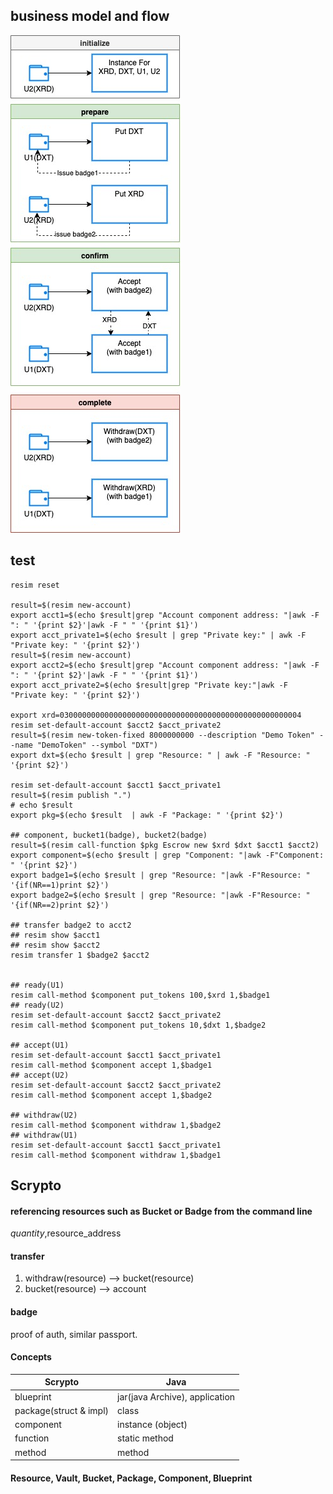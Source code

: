 ## business model and flow
![flow](res/scrypto_example_escrow.jpg)


## test

``` shell
resim reset

result=$(resim new-account)
export acct1=$(echo $result|grep "Account component address: "|awk -F ": " '{print $2}'|awk -F " " '{print $1}')
export acct_private1=$(echo $result | grep "Private key:" | awk -F "Private key: " '{print $2}')
result=$(resim new-account)
export acct2=$(echo $result|grep "Account component address: "|awk -F ": " '{print $2}'|awk -F " " '{print $1}')
export acct_private2=$(echo $result|grep "Private key:"|awk -F "Private key: " '{print $2}')

export xrd=030000000000000000000000000000000000000000000000000004
resim set-default-account $acct2 $acct_private2
result=$(resim new-token-fixed 8000000000 --description "Demo Token" --name "DemoToken" --symbol "DXT")
export dxt=$(echo $result | grep "Resource: " | awk -F "Resource: " '{print $2}')

resim set-default-account $acct1 $acct_private1
result=$(resim publish ".")
# echo $result
export pkg=$(echo $result  | awk -F "Package: " '{print $2}')

## component, bucket1(badge), bucket2(badge)
result=$(resim call-function $pkg Escrow new $xrd $dxt $acct1 $acct2)
export component=$(echo $result | grep "Component: "|awk -F"Component: " '{print $2}')
export badge1=$(echo $result | grep "Resource: "|awk -F"Resource: " '{if(NR==1)print $2}')
export badge2=$(echo $result | grep "Resource: "|awk -F"Resource: " '{if(NR==2)print $2}')

## transfer badge2 to acct2
## resim show $acct1
## resim show $acct2
resim transfer 1 $badge2 $acct2


## ready(U1)
resim call-method $component put_tokens 100,$xrd 1,$badge1
## ready(U2)
resim set-default-account $acct2 $acct_private2
resim call-method $component put_tokens 10,$dxt 1,$badge2

## accept(U1)
resim set-default-account $acct1 $acct_private1
resim call-method $component accept 1,$badge1
## accept(U2)
resim set-default-account $acct2 $acct_private2
resim call-method $component accept 1,$badge2

## withdraw(U2)
resim call-method $component withdraw 1,$badge2
## withdraw(U1)
resim set-default-account $acct1 $acct_private1
resim call-method $component withdraw 1,$badge1

```

## Scrypto 

#### referencing resources such as Bucket or Badge from the command line
$quantity,$resource_address

#### transfer
1. withdraw(resource) --> bucket(resource)
2. bucket(resource) --> account

#### badge
proof of auth, similar passport.

#### Concepts
| Scrypto                                 |  Java                           |
| --------------------------------------- | ------------------------------- |
| blueprint                               | jar(java Archive), application  | 
| package(struct & impl)                  | class                           |
| component                               | instance (object)               |
| function                                | static method                   |
| method                                  | method                          |

#### Resource, Vault, Bucket, Package, Component, Blueprint
